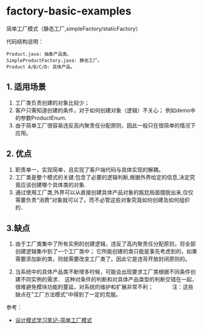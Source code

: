 # factory-basic-examples

简单工厂模式（静态工厂,simpleFactory/staticFactory）

代码结构说明：
```
Product.java: 抽象产品类。
SimpleProductFactory.java: 静态工厂。
Product A/B/C/D: 具体产品。
```


## 1. 适用场景
1) 工厂类负责创建的对象比较少；
2) 客户只需知道创建的条件，对于如何创建对象（逻辑）不关心；
    例如demo中的参数ProductEnum.
3) 由于简单工厂很容易违反高内聚责任分配原则，因此一般只在很简单的情况下应用。

## 2. 优点
1) 职责单一，实现简单，且实现了客户端代码与具体实现的解耦。
2) 工厂类是整个模式的关键.包含了必要的逻辑判断,根据外界给定的信息,决定究竟应该创建哪个具体类的对象.
3) 通过使用工厂类,外界可以从直接创建具体产品对象的尴尬局面摆脱出来,仅仅需要负责“消费”对象就可以了。而不必管这些对象究竟如何创建及如何组织的．

## 3.缺点
1. 由于工厂类集中了所有实例的创建逻辑，违反了高内聚责任分配原则，将全部创建逻辑集中到了一个工厂类中；
    它所能创建的类只能是事先考虑到的，如果需要添加新的类，则就需要改变工厂类了。因此它是违背开放封闭原则的。

2. 当系统中的具体产品类不断增多时候，可能会出现要求工厂类根据不同条件创建不同实例的需求．
    这种对条件的判断和对具体产品类型的判断交错在一起，很难避免模块功能的蔓延，对系统的维护和扩展非常不利；
　　　
注：这些缺点在"工厂方法模式"中得到了一定的克服。

参考：
  - [设计模式学习笔记-简单工厂模式](http://www.cnblogs.com/wangjq/archive/2012/07/02/2558255.html)
